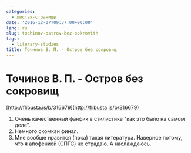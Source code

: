 ```yaml
---
categories:
  - листая-страницы
date: '2016-12-07T09:37:00+00:00'
lang: ru
slug: tochinov-ostrov-bez-sokrovith
tags:
  - literary-studies
title: Точинов В. П. - Остров без сокровищ
---
```


# Точинов В. П. - Остров без сокровищ

[http://flibusta.is/b/316679](http://flibusta.is/b/316679)

<!--more-->

1.  Очень качественный фанфик в стилистике "как это было на самом деле".
2.  Немного скомкан финал.
3.  Мне вообще нравится (пока) такая литература. Наверное потому, что я апофенией (СПГС) не страдаю. А наслаждаюсь.
